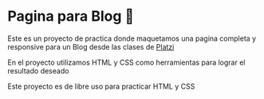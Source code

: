 # Pagina para Blog 📝

Este es un proyecto de practica donde maquetamos una pagina completa y responsive para un Blog desde las clases de [ Platzi](http:/https://platzi.com/home/ " Platzi")

En el proyecto utilizamos HTML y CSS como herramientas para lograr el resultado deseado

Este proyecto es de libre uso para practicar HTML y CSS
